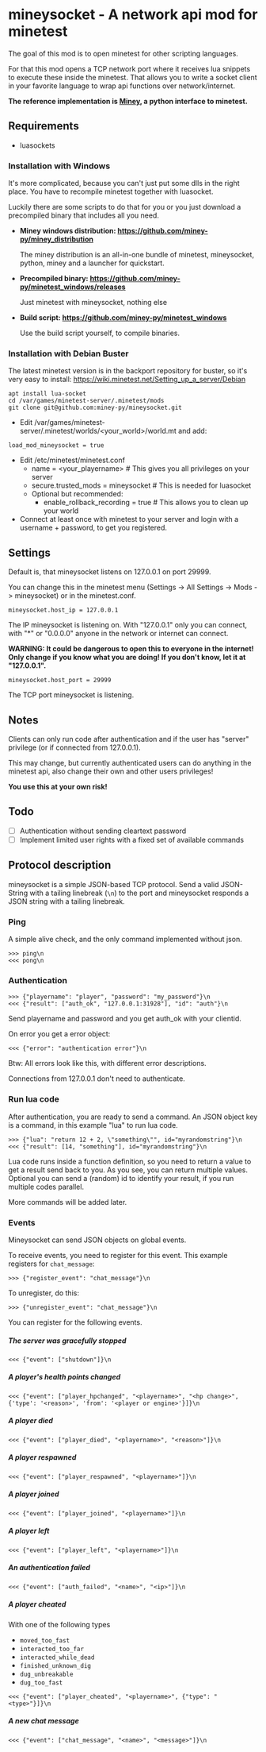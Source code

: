 # mineysocket - A network api mod for minetest

The goal of this mod is to open minetest for other scripting languages.

For that this mod opens a TCP network port where it receives lua snippets to execute these inside the minetest.
That allows you to write a socket client in your favorite language to wrap api functions over network/internet.

**The reference implementation is [Miney](https://github.com/miney-py/miney), a python interface to minetest.**

## Requirements

* luasockets

### Installation with Windows

It's more complicated, because you can't just put some dlls in the right place. 
You have to recompile minetest together with luasocket. 

Luckily there are some scripts to do that for you or you just download a precompiled binary that includes all you need.

* **Miney windows distribution: https://github.com/miney-py/miney_distribution**

  The miney distribution is an all-in-one bundle of minetest, mineysocket, python, miney and a launcher for quickstart.

* **Precompiled binary: https://github.com/miney-py/minetest_windows/releases**
  
  Just minetest with mineysocket, nothing else

* **Build script: https://github.com/miney-py/minetest_windows**

  Use the build script yourself, to compile binaries.

### Installation with Debian Buster

The latest minetest version is in the backport repository for buster, so it's very easy to install: https://wiki.minetest.net/Setting_up_a_server/Debian
```
apt install lua-socket
cd /var/games/minetest-server/.minetest/mods
git clone git@github.com:miney-py/mineysocket.git
```
* Edit /var/games/minetest-server/.minetest/worlds/\<your_world\>/world.mt and add:
```
load_mod_mineysocket = true
```
* Edit /etc/minetest/minetest.conf
  * name = \<your_playername\>  # This gives you all privileges on your server
  * secure.trusted_mods = mineysocket  # This is needed for luasocket
  * Optional but recommended:
    * enable_rollback_recording = true  # This allows you to clean up your world
* Connect at least once with minetest to your server and login with a username + password, to get you registered.

## Settings

Default is, that mineysocket listens on 127.0.0.1 on port 29999.

You can change this in the minetest menu (Settings -> All Settings -> Mods -> mineysocket) or in the minetest.conf.

```
mineysocket.host_ip = 127.0.0.1
```
The IP mineysocket is listening on. 
With "127.0.0.1" only you can connect, with "*" or "0.0.0.0" anyone in the network or internet can connect. 
 
**WARNING: It could be dangerous to open this to everyone in the internet! Only change if you know what you are doing! If you don't know, let it at "127.0.0.1".**
```
mineysocket.host_port = 29999
```
The TCP port mineysocket is listening. 

## Notes

Clients can only run code after authentication and if the user has "server" privilege (or if connected from 127.0.0.1).

This may change, but currently authenticated users can do anything in the minetest api, also change their own and other users privileges!

**You use this at your own risk!**

## Todo

- [ ] Authentication without sending cleartext password
- [ ] Implement limited user rights with a fixed set of available commands

## Protocol description

mineysocket is a simple JSON-based TCP protocol. Send a valid JSON-String with a tailing linebreak (`\n`) to the port 
and mineysocket responds a JSON string with a tailing linebreak.

### Ping

A simple alive check, and the only command implemented without json.

```
>>> ping\n
<<< pong\n
``` 

### Authentication

```
>>> {"playername": "player", "password": "my_password"}\n
<<< {"result": ["auth_ok", "127.0.0.1:31928"], "id": "auth"}\n
``` 
Send playername and password and you get auth_ok with your clientid.

On error you get a error object:
```
<<< {"error": "authentication error"}\n
```
Btw: All errors look like this, with different error descriptions.

Connections from 127.0.0.1 don't need to authenticate.

### Run lua code

After authentication, you are ready to send a command. An JSON object key is a command, in this example 
"lua" to run lua code.
```
>>> {"lua": "return 12 + 2, \"something\"", id="myrandomstring"}\n
<<< {"result": [14, "something"], id="myrandomstring"}\n
```
Lua code runs inside a function definition, so you need to return a value to get a result send back to you. 
As you see, you can return multiple values. 
Optional you can send a (random) id to identify your result, if you run multiple codes parallel.

More commands will be added later.

### Events

Mineysocket can send JSON objects on global events. 

To receive events, you need to register for this event. This example registers for `chat_message`:
```
>>> {"register_event": "chat_message"}\n
```

To unregister, do this:
```
>>> {"unregister_event": "chat_message"}\n
```

You can register for the following events.

##### The server was gracefully stopped
```
<<< {"event": ["shutdown"]}\n
```

#####  A player's health points changed
```
<<< {"event": ["player_hpchanged", "<playername>", "<hp change>", {'type': '<reason>', 'from': '<player or engine>'}]}\n
```

##### A player died
```
<<< {"event": ["player_died", "<playername>", "<reason>"]}\n
```

##### A player respawned
```
<<< {"event": ["player_respawned", "<playername>"]}\n
```

##### A player joined
```
<<< {"event": ["player_joined", "<playername>"]}\n
```

##### A player left
```
<<< {"event": ["player_left", "<playername>"]}\n
```

##### An authentication failed
```
<<< {"event": ["auth_failed", "<name>", "<ip>"]}\n
```

##### A player cheated

With one of the following types

* `moved_too_fast`
* `interacted_too_far`
* `interacted_while_dead`
* `finished_unknown_dig`
* `dug_unbreakable`
* `dug_too_fast`
```
<<< {"event": ["player_cheated", "<playername>", {"type": "<type>"}]}\n
```

##### A new chat message
```
<<< {"event": ["chat_message", "<name>", "<message>"]}\n
```
